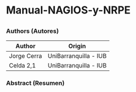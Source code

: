 # Manual-NAGIOS-y-NRPE

## <h3>Authors (Autores)</h3>
| Author       |    Origin   | 
|--------------|--------------|
| Jorge Cerra  | UniBarranquilla - IUB    | 
| Celda 2,1    | UniBarranquilla - IUB    | 



<h3>Abstract (Resumen)</h3>



